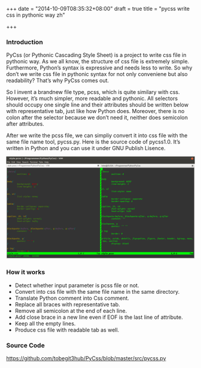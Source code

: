 +++
date = "2014-10-09T08:35:32+08:00"
draft = true
title = "pycss write css in pythonic way zh"

+++



### Introduction

PyCss (or Pythonic Cascading Style Sheet) is a project to write css file in pythonic way. As we all know, the structure of css file is extremely simple. Furthermore, Python’s syntax is expressive and needs less to write. So why don’t we write css file in pythonic syntax for not only conveniene but also readability? That’s why PyCss comes out.

So I invent a brandnew file type, pcss, which is quite similary with css. However, it’s much simpler, more readable and pythonic. All selectors should occupy one single line and their attributes should be written below with representative tab, just like how Python does. Moreover, there is no colon after the selector because we don’t need it, neither does semicolon after attributes.

After we write the pcss file, we can simpliy convert it into css file with the same file name tool, pycss.py. Here is the source code of pycss1.0. It’s written in Python and you can use it under GNU Publish Lisence.

![css_pcss screenshot](https://raw.githubusercontent.com/tobegit3hub/PyCss/master/screenshot/css_pcss.png)

### How it works

* Detect whether input parameter is pcss file or not.
* Convert into css file with the same file name in the same directory.
* Translate Python comment into Css comment.
* Replace all braces with representative tab.
* Remove all semicolon at the end of each line.
* Add close brace in a new line even if EOF is the last line of attribute.
* Keep all the empty lines.
* Produce css file with readable tab as well.

### Source Code
<https://github.com/tobegit3hub/PyCss/blob/master/src/pycss.py>
